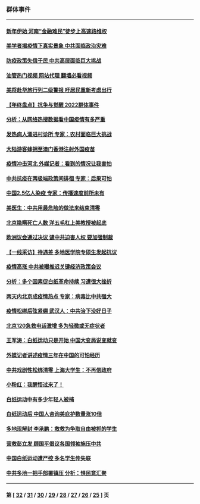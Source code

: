 ### 群体事件
---
#### [新年伊始 河南“金融难民”徒步上高速路维权](../../pages/ncid279/n13897842.md?01031645) 
#### [美学者揭疫情下真实景象 中共面临政治灾难](../../pages/ncid279/n13896569.md?01031645) 
#### [防疫政策失信于民 中共高层面临巨大挑战](../../pages/ncid279/n13894627.md?01031645) 
#### [油管热门视频 网站代理 翻墙必看视频](http://138.2.39.72:81/youtube.html?epic-marker?01031645)
#### [美将赴华旅行列二级警报 吁居民重新考虑出行](../../pages/ncid279/n13894518.md?01031645) 
#### [【年终盘点】抗争与觉醒 2022群体事件](../../pages/ncid279/n13888314.md?01031645) 
#### [分析：从网络热搜数据看中国疫情有多严重](../../pages/ncid279/n13893186.md?01031645) 
#### [发热病人涌进村诊所 专家：农村面临巨大挑战](../../pages/ncid279/n13892271.md?01031645) 
#### [大陆游客蜂拥至澳门香港注射外国疫苗](../../pages/ncid279/n13892276.md?01031645) 
#### [疫情冲击河北 外媒记者：看到的情况让我害怕](../../pages/ncid279/n13891260.md?01031645) 
#### [中共抗疫在两极端政策间徘徊 专家：后果可怕](../../pages/ncid279/n13891235.md?01031645) 
#### [中国2.5亿人染疫 专家：传播速度前所未有](../../pages/ncid279/n13890708.md?01031645) 
#### [美医生：中共用最危险的做法来结束清零](../../pages/ncid279/n13889983.md?01031645) 
#### [北京隐瞒死亡人数 洋五毛杠上美教授被起底](../../pages/ncid279/n13886904.md?01031645) 
#### [欧洲议会通过决议 谴中共迫害人权 要加强制裁](../../pages/ncid279/n13885670.md?01031645) 
#### [【一线采访】待遇差 多地医学院专硕生发起抗议](../../pages/ncid279/n13883914.md?01031645) 
#### [疫情高涨 中共被曝推迟关键经济政策会议](../../pages/ncid279/n13884170.md?01031645) 
#### [分析：多个因素促白纸革命持续 习遭很大挫折](../../pages/ncid279/n13872455.md?01031645) 
#### [两天内北京成疫情热点 专家：病毒比中共强大](../../pages/ncid279/n13883440.md?01031645) 
#### [疫情松绑后弦紧绷 武汉人：中共治下没好日子](../../pages/ncid279/n13882348.md?01031645) 
#### [北京120急救电话激增 多为轻微或无症状者](../../pages/ncid279/n13882340.md?01031645) 
#### [王军涛：白纸运动只是开始 中国大变局说变就变](../../pages/ncid279/n13882183.md?01031645) 
#### [外媒记者讲述疫情三年在中国的可怕经历](../../pages/ncid279/n13881853.md?01031645) 
#### [中共戏剧性松绑清零 上海大学生：不再信政府](../../pages/ncid279/n13880836.md?01031645) 
#### [小粉红：我醒悟过来了！](../../pages/ncid279/n13881756.md?01031645) 
#### [白纸运动中有多少年轻人被捕](../../pages/ncid279/n13881065.md?01031645) 
#### [白纸运动后 中国人咨询美庇护数量涨10倍](../../pages/ncid279/n13881172.md?01031645) 
#### [多地现解封 李承鹏：救救为争取自由被抓的学生](../../pages/ncid279/n13876918.md?01031645) 
#### [营救彭立发 顾国平倡议各国领袖施压中共](../../pages/ncid279/n13878701.md?01031645) 
#### [中国白纸运动遭严控 多名学生传失联](../../pages/ncid279/n13878652.md?01031645) 
#### [中共多地一把手部署镇压 分析：惧民意汇聚](../../pages/ncid279/n13878085.md?01031645) 

---
#### 第 [ [32](./32.md?01031645) / [31](./31.md?01031645) / [30](./30.md?01031645) / [29](./29.md?01031645) / [28](./28.md?01031645) / [27](./27.md?01031645) / [26](./26.md?01031645) / [25](./25.md?01031645) ] 页
